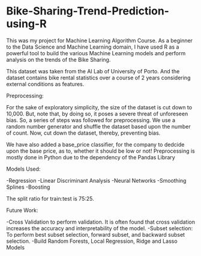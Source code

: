 # Bike-Sharing-Trend-Prediction-using-R

This was my project for Machine Learning Algorithm Course. As a beginner to the Data Science and Machine Learning domain, I have used R as a powerful tool to build the various Machine Learning models and perform analysis on the trends of the Bike Sharing.

This dataset was taken from the AI Lab of University of Porto. And the dataset contains bike rental statistics over a course of 2 years considering external conditions as features.

Preprocessing:

For the sake of exploratory simplicity, the size of the dataset is cut down to 10,000. But, note that, by doing so, it poses a severe threat of unforeseen bias. So, a series of steps was followed for preprocessing. We use a random number generator and shuffle the dataset based upon the number of count. Now, cut down the dataset, thereby, preventing bias.

We have also added a base_price classifier, for the company to dedcide upon the base price, as to, whether it should be low or not! Preprocessing is mostly done in Python due to the dependency of the Pandas Library

Models Used:

-Regression
-Linear Discriminant Analysis
-Neural Networks
-Smoothing Splines
-Boosting

The split ratio for train:test is 75:25. 

Future Work:

-Cross Validation to perform validation. It is often found that cross validation increases the accuracy and interpretability of the model.
-Subset selection: To perform best subset selection, forward subset, and backward subset selection.
-Build Random Forests, Local Regression, Ridge and Lasso Models


